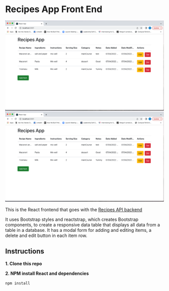 # Recipes App Front End

![image](https://github.com/sushmakorrapati930/recipes-client/blob/main/MainScreen.png)
![image](https://github.com/sushmakorrapati930/recipes-client/blob/main/MainScreen.png)

This is the React frontend that goes with the [Recipes API backend](https://github.com/sushmakorrapati930/RecipesBackend)

It uses Bootstrap styles and reactstrap, which creates Bootstrap components, to create a responsive data table that displays all data from a table in a database. It has a modal form for adding and editing items, a delete and edit button in each item row.


## Instructions

**1. Clone this repo**


**2. NPM install React and dependencies**

```
npm install
```

